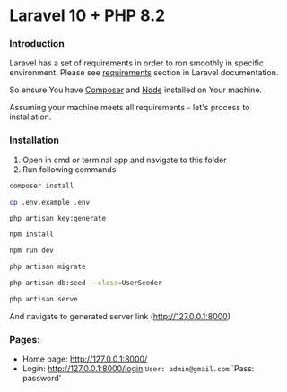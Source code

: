 # Laravel 10 + PHP 8.2

### Introduction
Laravel has a set of requirements in order to ron smoothly in specific environment. Please see [requirements](https://laravel.com/docs/10.x) section in Laravel documentation.

So ensure You have [Composer](https://getcomposer.org/) and [Node](https://nodejs.org/) installed on Your machine.

Assuming your machine meets all requirements - let's process to installation.

### Installation
1. Open in cmd or terminal app and navigate to this folder
2. Run following commands

```bash
composer install
```

```bash
cp .env.example .env
```

```bash
php artisan key:generate
```

```bash
npm install
```

```bash
npm run dev
```

```bash
php artisan migrate
```

```bash
php artisan db:seed --class=UserSeeder
```

```bash
php artisan serve
```

And navigate to generated server link (http://127.0.0.1:8000)

### Pages:

* Home page: http://127.0.0.1:8000/
* Login: http://127.0.0.1:8000/login
  `User: admin@gmail.com`
  `Pass: password'
